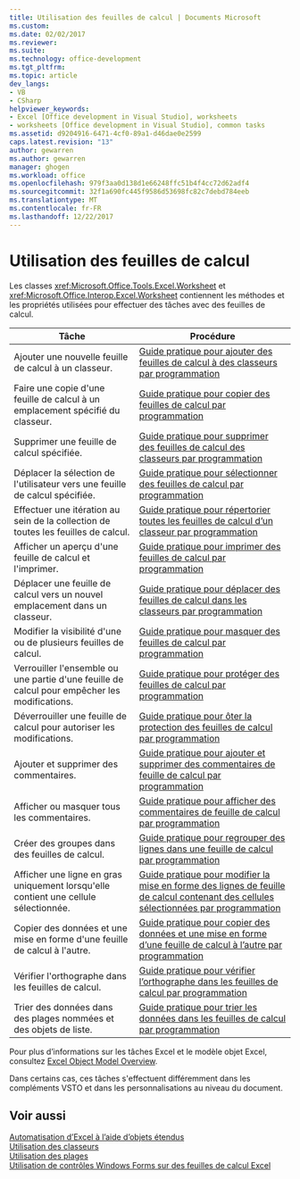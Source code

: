 ```yaml
---
title: Utilisation des feuilles de calcul | Documents Microsoft
ms.custom: 
ms.date: 02/02/2017
ms.reviewer: 
ms.suite: 
ms.technology: office-development
ms.tgt_pltfrm: 
ms.topic: article
dev_langs:
- VB
- CSharp
helpviewer_keywords:
- Excel [Office development in Visual Studio], worksheets
- worksheets [Office development in Visual Studio], common tasks
ms.assetid: d9204916-6471-4cf0-89a1-d46dae0e2599
caps.latest.revision: "13"
author: gewarren
ms.author: gewarren
manager: ghogen
ms.workload: office
ms.openlocfilehash: 979f3aa0d138d1e66248ffc51b4f4cc72d62adf4
ms.sourcegitcommit: 32f1a690fc445f9586d53698fc82c7debd784eeb
ms.translationtype: MT
ms.contentlocale: fr-FR
ms.lasthandoff: 12/22/2017
---
```

# <a name="working-with-worksheets"></a>Utilisation des feuilles de calcul
  Les classes <xref:Microsoft.Office.Tools.Excel.Worksheet> et <xref:Microsoft.Office.Interop.Excel.Worksheet> contiennent les méthodes et les propriétés utilisées pour effectuer des tâches avec des feuilles de calcul.  
  
|Tâche|Procédure|  
|----------|---------------|  
|Ajouter une nouvelle feuille de calcul à un classeur.|[Guide pratique pour ajouter des feuilles de calcul à des classeurs par programmation](../vsto/how-to-programmatically-add-new-worksheets-to-workbooks.md)|  
|Faire une copie d'une feuille de calcul à un emplacement spécifié du classeur.|[Guide pratique pour copier des feuilles de calcul par programmation](../vsto/how-to-programmatically-copy-worksheets.md)|  
|Supprimer une feuille de calcul spécifiée.|[Guide pratique pour supprimer des feuilles de calcul des classeurs par programmation](../vsto/how-to-programmatically-delete-worksheets-from-workbooks.md)|  
|Déplacer la sélection de l'utilisateur vers une feuille de calcul spécifiée.|[Guide pratique pour sélectionner des feuilles de calcul par programmation](../vsto/how-to-programmatically-select-worksheets.md)|  
|Effectuer une itération au sein de la collection de toutes les feuilles de calcul.|[Guide pratique pour répertorier toutes les feuilles de calcul d’un classeur par programmation](../vsto/how-to-programmatically-list-all-worksheets-in-a-workbook.md)|  
|Afficher un aperçu d'une feuille de calcul et l'imprimer.|[Guide pratique pour imprimer des feuilles de calcul par programmation](../vsto/how-to-programmatically-print-worksheets.md)|  
|Déplacer une feuille de calcul vers un nouvel emplacement dans un classeur.|[Guide pratique pour déplacer des feuilles de calcul dans les classeurs par programmation](../vsto/how-to-programmatically-move-worksheets-within-workbooks.md)|  
|Modifier la visibilité d'une ou de plusieurs feuilles de calcul.|[Guide pratique pour masquer des feuilles de calcul par programmation](../vsto/how-to-programmatically-hide-worksheets.md)|  
|Verrouiller l'ensemble ou une partie d'une feuille de calcul pour empêcher les modifications.|[Guide pratique pour protéger des feuilles de calcul par programmation](../vsto/how-to-programmatically-protect-worksheets.md)|  
|Déverrouiller une feuille de calcul pour autoriser les modifications.|[Guide pratique pour ôter la protection des feuilles de calcul par programmation](../vsto/how-to-programmatically-remove-protection-from-worksheets.md)|  
|Ajouter et supprimer des commentaires.|[Guide pratique pour ajouter et supprimer des commentaires de feuille de calcul par programmation](../vsto/how-to-programmatically-add-and-delete-worksheet-comments.md)|  
|Afficher ou masquer tous les commentaires.|[Guide pratique pour afficher des commentaires de feuille de calcul par programmation](../vsto/how-to-programmatically-display-worksheet-comments.md)|  
|Créer des groupes dans des feuilles de calcul.|[Guide pratique pour regrouper des lignes dans une feuille de calcul par programmation](../vsto/how-to-programmatically-group-rows-in-a-worksheet.md)|  
|Afficher une ligne en gras uniquement lorsqu'elle contient une cellule sélectionnée.|[Guide pratique pour modifier la mise en forme des lignes de feuille de calcul contenant des cellules sélectionnées par programmation](../vsto/how-to-programmatically-change-formatting-in-worksheet-rows-containing-selected-cells.md)|  
|Copier des données et une mise en forme d'une feuille de calcul à l'autre.|[Guide pratique pour copier des données et une mise en forme d’une feuille de calcul à l’autre par programmation](../vsto/how-to-programmatically-copy-data-and-formatting-across-worksheets.md)|  
|Vérifier l'orthographe dans les feuilles de calcul.|[Guide pratique pour vérifier l’orthographe dans les feuilles de calcul par programmation](../vsto/how-to-programmatically-check-spelling-in-worksheets.md)|  
|Trier des données dans des plages nommées et des objets de liste.|[Guide pratique pour trier les données dans les feuilles de calcul par programmation](../vsto/how-to-programmatically-sort-data-in-worksheets.md)|  
  
 Pour plus d’informations sur les tâches Excel et le modèle objet Excel, consultez [Excel Object Model Overview](../vsto/excel-object-model-overview.md).  
  
 Dans certains cas, ces tâches s'effectuent différemment dans les compléments VSTO et dans les personnalisations au niveau du document.  
  
## <a name="see-also"></a>Voir aussi  
 [Automatisation d’Excel à l’aide d’objets étendus](../vsto/automating-excel-by-using-extended-objects.md)   
 [Utilisation des classeurs](../vsto/working-with-workbooks.md)   
 [Utilisation des plages](../vsto/working-with-ranges.md)   
 [Utilisation de contrôles Windows Forms sur des feuilles de calcul Excel](../vsto/using-windows-forms-controls-on-excel-worksheets.md)  
  
  